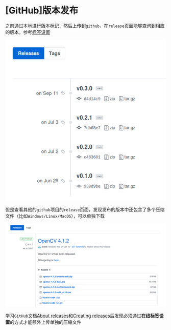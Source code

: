 
# [GitHub]版本发布

之前通过本地进行版本标记，然后上传到`github`，在`release`页面能够查询到相应的版本。参考[标签设置](https://zj-git-guide.readthedocs.io/zh_CN/latest/basic/%E6%A0%87%E7%AD%BE%E8%AE%BE%E7%BD%AE.html)

![](./imgs/release/local-release.png)

但是查看其他的`github`项目的`release`页面，发现发布的版本中还包含了多个压缩文件（比如`Windows/Linux/MacOS`），可以单独下载

![](./imgs/release/remote-release.png)

学习`GitHub`文档[About releases](https://help.github.com/en/github/administering-a-repository/about-releases)和[Creating releases](https://help.github.com/en/github/administering-a-repository/creating-releases)后发现必须通过**在线标签设置**的方式才能额外上传单独的压缩文件